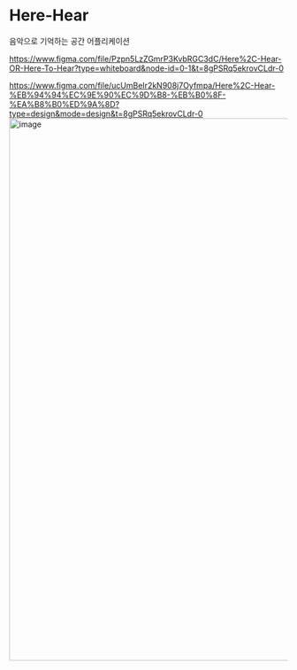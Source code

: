 # Here-Hear
음악으로 기억하는 공간 어플리케이션

https://www.figma.com/file/Pzpn5LzZGmrP3KvbRGC3dC/Here%2C-Hear-OR-Here-To-Hear?type=whiteboard&node-id=0-1&t=8gPSRq5ekrovCLdr-0

https://www.figma.com/file/ucUmBeIr2kN908j7Oyfmpa/Here%2C-Hear-%EB%94%94%EC%9E%90%EC%9D%B8-%EB%B0%8F-%EA%B8%B0%ED%9A%8D?type=design&mode=design&t=8gPSRq5ekrovCLdr-0
<img width="979" alt="image" src="https://github.com/TeamHereHear/Here-Hear/assets/67450169/26410adc-fe8c-4f81-8339-ca59af81e608">
